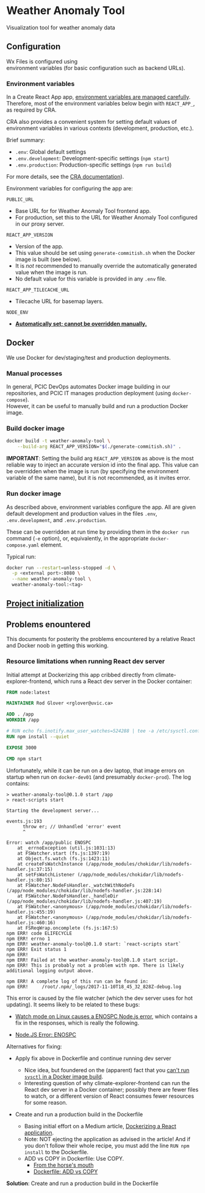 # Weather Anomaly Tool

Visualization tool for weather anomaly data

## Configuration

Wx Files is configured using  
environment variables (for basic configuration such as backend URLs).

### Environment variables

In a Create React App app, [environment variables are managed carefully](https://facebook.github.io/create-react-app/docs/adding-custom-environment-variables).
Therefore, most of the environment variables below begin with `REACT_APP_`, as required by CRA.

CRA also provides a convenient system for setting default values of environment variables
in various contexts (development, production, etc.).

Brief summary:

* `.env`: Global default settings
* `.env.development`: Development-specific settings (`npm start`)
* `.env.production`: Production-specific settings (`npm run build`)

For more details, see the
[CRA documentation](https://facebook.github.io/create-react-app/docs/adding-custom-environment-variables)).

Environment variables for configuring the app are:

`PUBLIC_URL`
* Base URL for for Weather Anomaly Tool frontend app.
* For production, set this to the URL for Weather Anomaly Tool configured in 
our proxy server.

`REACT_APP_VERSION`
* Version of the app.
* This value should be set using `generate-commitish.sh` when the Docker image 
is built (see below).
* It is _not_ recommended to manually override the automatically generated 
value when the image is run.
* No default value for this variable is provided in any `.env` file.

`REACT_APP_TILECACHE_URL`
* Tilecache URL for basemap layers.

`NODE_ENV`
* [**Automatically set; cannot be overridden manually.**](https://facebook.github.io/create-react-app/docs/adding-custom-environment-variables)

## Docker

We use Docker for dev/staging/test and production deployments.

### Manual processes

In general, PCIC DevOps automates Docker image building in our repositories,
and PCIC IT manages production deployment (using `docker-compose`).  
However, it can be useful to manually build and run a production Docker image.

### Build docker image

```bash
docker build -t weather-anomaly-tool \
    --build-arg REACT_APP_VERSION="$(./generate-commitish.sh)" .
```

**IMPORTANT**: Setting the build arg `REACT_APP_VERSION` as above is the most reliable
way to inject an accurate version id into the final app. This value can be overridden
when the image is run (by specifying the environment variable of the same name),
but it is not recommended, as it invites error.

### Run docker image

As described above, environment variables configure the app.
All are given default development and production values in the files
`.env`, `.env.development`, and `.env.production`.

These can be overridden at run time by providing them in the `docker run` 
command (`-e` option), or, equivalently, in the appropriate 
`docker-compose.yaml` element.

Typical run:

```bash
docker run --restart=unless-stopped -d \
  -p <external port>:8080 \
  --name weather-anomaly-tool \
  weather-anomaly-tool:<tag>
```

## [Project initialization](docs/Project-initialization.md)

## Problems enountered

This documents for posterity the problems encountered by a relative 
React and Docker noob in getting this working.

### Resource limitations when running React dev server

Initial attempt at Dockerizing this app cribbed directly from climate-explorer-frontend, which runs a React dev server
in the Docker container:

```dockerfile
FROM node:latest

MAINTAINER Rod Glover <rglover@uvic.ca>

ADD . /app
WORKDIR /app

# RUN echo fs.inotify.max_user_watches=524288 | tee -a /etc/sysctl.conf && sysctl -p
RUN npm install --quiet

EXPOSE 3000

CMD npm start
```

Unfortunately, while it can be run on a dev laptop, that image errors on startup when run on `docker-dev01` 
(and presumably `docker-prod`). The log contains:

```text
> weather-anomaly-tool@0.1.0 start /app
> react-scripts start

Starting the development server...

events.js:193
      throw er; // Unhandled 'error' event
      ^

Error: watch /app/public ENOSPC
    at _errnoException (util.js:1031:13)
    at FSWatcher.start (fs.js:1397:19)
    at Object.fs.watch (fs.js:1423:11)
    at createFsWatchInstance (/app/node_modules/chokidar/lib/nodefs-handler.js:37:15)
    at setFsWatchListener (/app/node_modules/chokidar/lib/nodefs-handler.js:80:15)
    at FSWatcher.NodeFsHandler._watchWithNodeFs (/app/node_modules/chokidar/lib/nodefs-handler.js:228:14)
    at FSWatcher.NodeFsHandler._handleDir (/app/node_modules/chokidar/lib/nodefs-handler.js:407:19)
    at FSWatcher.<anonymous> (/app/node_modules/chokidar/lib/nodefs-handler.js:455:19)
    at FSWatcher.<anonymous> (/app/node_modules/chokidar/lib/nodefs-handler.js:460:16)
    at FSReqWrap.oncomplete (fs.js:167:5)
npm ERR! code ELIFECYCLE
npm ERR! errno 1
npm ERR! weather-anomaly-tool@0.1.0 start: `react-scripts start`
npm ERR! Exit status 1
npm ERR! 
npm ERR! Failed at the weather-anomaly-tool@0.1.0 start script.
npm ERR! This is probably not a problem with npm. There is likely additional logging output above.

npm ERR! A complete log of this run can be found in:
npm ERR!     /root/.npm/_logs/2017-11-10T18_45_32_828Z-debug.log
```

This error is caused by the file watcher (which the dev server uses for hot updating). 
It seems likely to be related to these bugs:

* [Watch mode on Linux causes a ENOSPC Node.js error](https://github.com/facebook/jest/issues/3254), 
which contains a fix in the responses, which is really the following.

* [Node.JS Error: ENOSPC](http://stackoverflow.com/a/32600959)

Alternatives for fixing:

* Apply fix above in Dockerfile and continue running dev server
    * Nice idea, but foundered on the (apparent) fact that you 
    [can't run `sysctl` in a Docker image build](https://stackoverflow.com/a/23571422/1858846).
    * Interesting question of why climate-explorer-frontend can run the React dev server in a Docker container; 
    possibly there are fewer files to watch, or a different version of React consumes fewer resources for some reason.

* Create and run a production build in the Dockerfile
    * Basing initial effort on a Medium article, 
    [Dockerizing a React application](https://medium.com/ai2-blog/dockerizing-a-react-application-3563688a2378). 
    * Note: NOT ejecting the application as advised in the article! And if you don't follow their whole recipe,
    you must add the line `RUN npm install` to the Dockerfile.
    * ADD vs COPY in Dockerfile: Use COPY.
        * [From the horse's mouth](https://docs.docker.com/engine/userguide/eng-image/dockerfile_best-practices/#env)
        * [Dockerfile: ADD vs COPY](https://www.ctl.io/developers/blog/post/dockerfile-add-vs-copy/)
        
**Solution**: Create and run a production build in the Dockerfile
